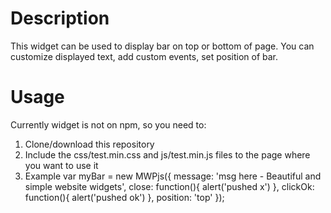 # Description

This widget can be used to display bar on top or bottom of page. You can customize displayed text, add custom events, set position of bar.

# Usage

Currently widget is not on npm, so you need to:

1. Clone/download this repository
2. Include the css/test.min.css and js/test.min.js files to the page where you want to use it
3. Example
	var myBar = new MWPjs({
		message: 'msg here - Beautiful and simple website widgets',
		close: function(){ alert('pushed x') },
		clickOk: function(){ alert('pushed ok') },
		position: 'top'
	});